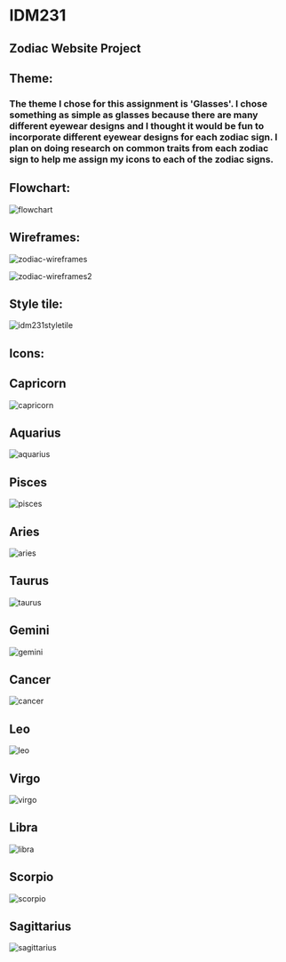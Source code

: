 <h1> IDM231 </h1>
<h2> Zodiac Website Project </h2>

<h2> Theme: </h2>
<h3> The theme I chose for this assignment is 'Glasses'. I chose something as simple as glasses because there are many different eyewear designs and I thought it would be fun to incorporate different eyewear designs for each zodiac sign. I plan on doing research on common traits from each zodiac sign to help me assign my icons to each of the zodiac signs.</h3>

<h2> Flowchart: </h2>

![flowchart](https://user-images.githubusercontent.com/55995794/74546270-54e00b80-4f18-11ea-8bd6-9cf35e34ff9b.jpg)

<h2> Wireframes: </h2>

![zodiac-wireframes](https://user-images.githubusercontent.com/55995794/74546275-57426580-4f18-11ea-93d6-03e9383d2c39.JPG)

![zodiac-wireframes2](https://user-images.githubusercontent.com/55995794/74547064-886f6580-4f19-11ea-925b-03a507b1a1e5.JPG)

<h2> Style tile: </h2>

![idm231styletile](https://user-images.githubusercontent.com/55995794/74546290-5b6e8300-4f18-11ea-8bce-3b67afaa1871.png)

<h2> Icons: </h2>

<h2> Capricorn </h2>

![capricorn](https://user-images.githubusercontent.com/55995794/74545576-1dbd2a80-4f17-11ea-864d-80250c9f0ecf.png)

<h2> Aquarius </h2>

![aquarius](https://user-images.githubusercontent.com/55995794/74545588-1e55c100-4f17-11ea-913a-cc25a4923f56.png)

<h2> Pisces </h2>

![pisces](https://user-images.githubusercontent.com/55995794/74545581-1dbd2a80-4f17-11ea-9c2e-afdbace8c1e3.png)

<h2> Aries </h2>

![aries](https://user-images.githubusercontent.com/55995794/74545590-1e55c100-4f17-11ea-826f-a99f07ce8390.png)

<h2> Taurus </h2>

![taurus](https://user-images.githubusercontent.com/55995794/74545585-1e55c100-4f17-11ea-94c8-73560350e5a9.png)

<h2> Gemini </h2>

![gemini](https://user-images.githubusercontent.com/55995794/74545577-1dbd2a80-4f17-11ea-816f-09c0622b9bde.png)

<h2> Cancer </h2>

![cancer](https://user-images.githubusercontent.com/55995794/74545592-1e55c100-4f17-11ea-95f6-1df09a13e579.png)

<h2> Leo </h2>

![leo](https://user-images.githubusercontent.com/55995794/74545578-1dbd2a80-4f17-11ea-842e-2a497880ec57.png)

<h2> Virgo </h2>

![virgo](https://user-images.githubusercontent.com/55995794/74545587-1e55c100-4f17-11ea-8846-19a61175f82e.png)

<h2> Libra </h2>

![libra](https://user-images.githubusercontent.com/55995794/74545580-1dbd2a80-4f17-11ea-8057-4415258c4b34.png)

<h2> Scorpio </h2>

![scorpio](https://user-images.githubusercontent.com/55995794/74545584-1e55c100-4f17-11ea-83fb-949fdf079725.png)

<h2> Sagittarius </h2>

![sagittarius](https://user-images.githubusercontent.com/55995794/74545582-1dbd2a80-4f17-11ea-9a21-e8df5204a184.png)




